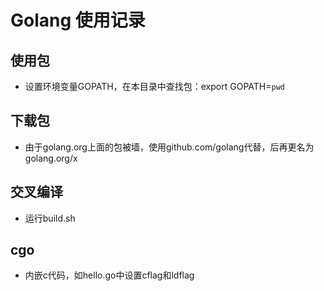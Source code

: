 # Golang 使用记录

## 使用包
- 设置环境变量GOPATH，在本目录中查找包：export GOPATH=`pwd`

## 下载包
- 由于golang.org上面的包被墙，使用github.com/golang代替，后再更名为golang.org/x

## 交叉编译
- 运行build.sh

## cgo
- 内嵌c代码，如hello.go中设置cflag和ldflag

